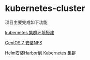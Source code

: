 # kubernetes-cluster

项目主要完成如下功能
 
 [kubernetes 集群环境搭建](https://github.com/JustCoWorker/kubernetes-cluster/blob/master/doc/kubernetes%20%E9%9B%86%E7%BE%A4%E7%8E%AF%E5%A2%83%E6%90%AD%E5%BB%BA.md)
 
 [CentOS 7 安装NFS](https://github.com/JustCoWorker/kubernetes-cluster/blob/master/doc/CentOS7%20%E5%AE%89%E8%A3%85NFS.md)
 
 [Helm安装Harbor到 Kubernetes 集群](https://github.com/JustCoWorker/kubernetes-cluster/blob/master/doc/Helm%E5%AE%89%E8%A3%85Harbor%E5%88%B0%20%20Kubernetes%20%E9%9B%86%E7%BE%A4.md)
